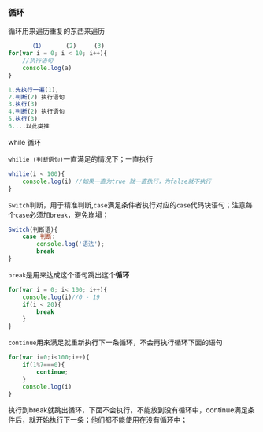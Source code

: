 ### 循环

循环用来遍历重复的东西来遍历

```js
      （1）      (2)     (3)
for(var i = 0; i < 10; i++){
    //执行语句
    console.log(a)
}

1.先执行一遍(1),
2.判断(2) 执行语句 
3.执行(3)
4.判断(2) 执行语句
5.执行(3)
6....以此类推

```



while 循环 

`whilie (判断语句)`一直满足的情况下；一直执行

```js
whilie(i < 100){
    console.log(i) //如果一直为true 就一直执行，为false就不执行
}
```



`Switch`判断，用于精准判断,`case`满足条件者执行对应的`case`代码块语句；注意每个`case`必须加`break`，避免崩塌；

```js
Switch(判断语){
    case 判断:
    	console.log('语法');
    	break
}
```



`break`是用来达成这个语句跳出这个**循环**

```js
for(var i = 0; i< 100; i++){
    console.log(i)//0 - 19
    if(i < 20){
        break
    }
}
```



`continue`用来满足就重新执行下一条循环，不会再执行循环下面的语句

```js
for(var i=0;i<100;i++){
    if(1%7===0){
        continue;
    }
    console.log(i)
}
```



执行到break就跳出循环，下面不会执行，不能放到没有循环中，continue满足条件后，就开始执行下一条；他们都不能使用在没有循环中；



